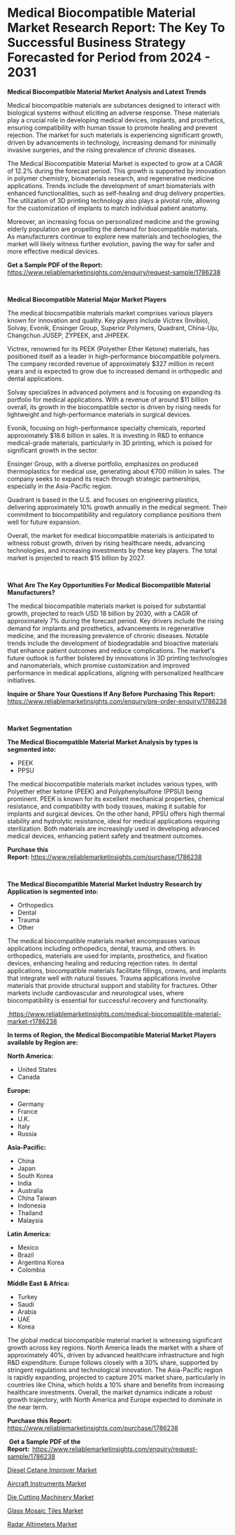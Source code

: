 <p><h1>Medical Biocompatible Material Market Research Report: The Key To Successful Business Strategy Forecasted for Period from 2024 - 2031</h1></p><p><strong>Medical Biocompatible Material Market Analysis and Latest Trends</strong></p>
<p><p>Medical biocompatible materials are substances designed to interact with biological systems without eliciting an adverse response. These materials play a crucial role in developing medical devices, implants, and prosthetics, ensuring compatibility with human tissue to promote healing and prevent rejection. The market for such materials is experiencing significant growth, driven by advancements in technology, increasing demand for minimally invasive surgeries, and the rising prevalence of chronic diseases.</p><p>The Medical Biocompatible Material Market is expected to grow at a CAGR of 12.2% during the forecast period. This growth is supported by innovation in polymer chemistry, biomaterials research, and regenerative medicine applications. Trends include the development of smart biomaterials with enhanced functionalities, such as self-healing and drug delivery properties. The utilization of 3D printing technology also plays a pivotal role, allowing for the customization of implants to match individual patient anatomy.</p><p>Moreover, an increasing focus on personalized medicine and the growing elderly population are propelling the demand for biocompatible materials. As manufacturers continue to explore new materials and technologies, the market will likely witness further evolution, paving the way for safer and more effective medical devices.</p></p>
<p><strong>Get a Sample PDF of the Report:&nbsp;</strong> <a href="https://www.reliablemarketinsights.com/enquiry/request-sample/1786238?utm_campaign=1520&utm_medium=2&utm_source=Github&utm_content=ia&utm_term=09102024&utm_id=medical-biocompatible-material">https://www.reliablemarketinsights.com/enquiry/request-sample/1786238</a></p>
<p>&nbsp;</p>
<p><strong>Medical Biocompatible Material Major Market Players</strong></p>
<p><p>The medical biocompatible materials market comprises various players known for innovation and quality. Key players include Victrex (Invibio), Solvay, Evonik, Ensinger Group, Superior Polymers, Quadrant, China-Uju, Changchun JUSEP, ZYPEEK, and JHPEEK.</p><p>Victrex, renowned for its PEEK (Polyether Ether Ketone) materials, has positioned itself as a leader in high-performance biocompatible polymers. The company recorded revenue of approximately $327 million in recent years and is expected to grow due to increased demand in orthopedic and dental applications.</p><p>Solvay specializes in advanced polymers and is focusing on expanding its portfolio for medical applications. With a revenue of around $11 billion overall, its growth in the biocompatible sector is driven by rising needs for lightweight and high-performance materials in surgical devices.</p><p>Evonik, focusing on high-performance specialty chemicals, reported approximately $18.6 billion in sales. It is investing in R&D to enhance medical-grade materials, particularly in 3D printing, which is poised for significant growth in the sector.</p><p>Ensinger Group, with a diverse portfolio, emphasizes on produced thermoplastics for medical use, generating about €700 million in sales. The company seeks to expand its reach through strategic partnerships, especially in the Asia-Pacific region.</p><p>Quadrant is based in the U.S. and focuses on engineering plastics, delivering approximately 10% growth annually in the medical segment. Their commitment to biocompatibility and regulatory compliance positions them well for future expansion.</p><p>Overall, the market for medical biocompatible materials is anticipated to witness robust growth, driven by rising healthcare needs, advancing technologies, and increasing investments by these key players. The total market is projected to reach $15 billion by 2027.</p></p>
<p>&nbsp;</p>
<p><strong>What Are The Key Opportunities For Medical Biocompatible Material Manufacturers?</strong></p>
<p><p>The medical biocompatible materials market is poised for substantial growth, projected to reach USD 18 billion by 2030, with a CAGR of approximately 7% during the forecast period. Key drivers include the rising demand for implants and prosthetics, advancements in regenerative medicine, and the increasing prevalence of chronic diseases. Notable trends include the development of biodegradable and bioactive materials that enhance patient outcomes and reduce complications. The market's future outlook is further bolstered by innovations in 3D printing technologies and nanomaterials, which promise customization and improved performance in medical applications, aligning with personalized healthcare initiatives.</p></p>
<p><strong>Inquire or Share Your Questions If Any Before Purchasing This Report:</strong> <a href="https://www.reliablemarketinsights.com/enquiry/pre-order-enquiry/1786238?utm_campaign=1520&utm_medium=2&utm_source=Github&utm_content=ia&utm_term=09102024&utm_id=medical-biocompatible-material">https://www.reliablemarketinsights.com/enquiry/pre-order-enquiry/1786238</a></p>
<p>&nbsp;</p>
<p><strong>Market Segmentation</strong></p>
<p><strong>The Medical Biocompatible Material Market Analysis by types is segmented into:</strong></p>
<p><ul><li>PEEK</li><li>PPSU</li></ul></p>
<p><p>The medical biocompatible materials market includes various types, with Polyether ether ketone (PEEK) and Polyphenylsulfone (PPSU) being prominent. PEEK is known for its excellent mechanical properties, chemical resistance, and compatibility with body tissues, making it suitable for implants and surgical devices. On the other hand, PPSU offers high thermal stability and hydrolytic resistance, ideal for medical applications requiring sterilization. Both materials are increasingly used in developing advanced medical devices, enhancing patient safety and treatment outcomes.</p></p>
<p><strong>Purchase this Report:&nbsp;</strong><a href="https://www.reliablemarketinsights.com/purchase/1786238?utm_campaign=1520&utm_medium=2&utm_source=Github&utm_content=ia&utm_term=09102024&utm_id=medical-biocompatible-material">https://www.reliablemarketinsights.com/purchase/1786238</a></p>
<p>&nbsp;</p>
<p><strong>The Medical Biocompatible Material Market Industry Research by Application is segmented into:</strong></p>
<p><ul><li>Orthopedics</li><li>Dental</li><li>Trauma</li><li>Other</li></ul></p>
<p><p>The medical biocompatible materials market encompasses various applications including orthopedics, dental, trauma, and others. In orthopedics, materials are used for implants, prosthetics, and fixation devices, enhancing healing and reducing rejection rates. In dental applications, biocompatible materials facilitate fillings, crowns, and implants that integrate well with natural tissues. Trauma applications involve materials that provide structural support and stability for fractures. Other markets include cardiovascular and neurological uses, where biocompatibility is essential for successful recovery and functionality.</p></p>
<p><a href="https://www.reliablemarketinsights.com/medical-biocompatible-material-market-r1786238?utm_campaign=1520&utm_medium=2&utm_source=Github&utm_content=ia&utm_term=09102024&utm_id=medical-biocompatible-material">&nbsp;https://www.reliablemarketinsights.com/medical-biocompatible-material-market-r1786238</a></p>
<p><strong>In terms of Region, the Medical Biocompatible Material Market Players available by Region are:</strong></p>
<p>
    <p> <strong> North America: </strong>
        <ul>
            <li>United States</li>
            <li>Canada</li>
        </ul>
        </p> 
    <p> <strong> Europe: </strong>
        <ul>
            <li>Germany</li>
            <li>France</li>
            <li>U.K.</li>
            <li>Italy</li>
            <li>Russia</li>
        </ul>
        </p> 
    <p> <strong> Asia-Pacific: </strong>
        <ul>
            <li>China</li>
            <li>Japan</li>
            <li>South Korea</li>
            <li>India</li>
            <li>Australia</li>
            <li>China Taiwan</li>
            <li>Indonesia</li>
            <li>Thailand</li>
            <li>Malaysia</li>
        </ul>
        </p> 
    <p> <strong> Latin America: </strong>
        <ul>
            <li>Mexico</li>
            <li>Brazil</li>
            <li>Argentina Korea</li>
            <li>Colombia</li>
        </ul>
        </p> 
    <p> <strong> Middle East & Africa: </strong>
        <ul>
            <li>Turkey</li>
            <li>Saudi</li>
            <li>Arabia</li>
            <li>UAE</li>
            <li>Korea</li>
        </ul>
    </p>
    </p>
<p><p>The global medical biocompatible material market is witnessing significant growth across key regions. North America leads the market with a share of approximately 40%, driven by advanced healthcare infrastructure and high R&D expenditure. Europe follows closely with a 30% share, supported by stringent regulations and technological innovation. The Asia-Pacific region is rapidly expanding, projected to capture 20% market share, particularly in countries like China, which holds a 10% share and benefits from increasing healthcare investments. Overall, the market dynamics indicate a robust growth trajectory, with North America and Europe expected to dominate in the near term.</p></p>
<p><strong>Purchase this Report: </strong><a href="https://www.reliablemarketinsights.com/purchase/1786238?utm_campaign=1520&utm_medium=2&utm_source=Github&utm_content=ia&utm_term=09102024&utm_id=medical-biocompatible-material">https://www.reliablemarketinsights.com/purchase/1786238</a></p>
<p>&nbsp;<strong>Get a Sample PDF of the Report:&nbsp;&nbsp;</strong><a href="https://www.reliablemarketinsights.com/enquiry/request-sample/1786238?utm_campaign=1520&utm_medium=2&utm_source=Github&utm_content=ia&utm_term=09102024&utm_id=medical-biocompatible-material">https://www.reliablemarketinsights.com/enquiry/request-sample/1786238</a></p>
<p><strong></strong></p>
<p><p><a href="https://www.linkedin.com/pulse/diesel-cetane-improver-market-size-share-trends-analysis-6s8ve?trackingId=HPPOiaEZRIGnh%2BpGuD3s%2Bg%3D%3D&utm_campaign=1520&utm_medium=2&utm_source=Github&utm_content=ia&utm_term=09102024&utm_id=medical-biocompatible-material">Diesel Cetane Improver Market</a></p><p><a href="https://www.linkedin.com/pulse/aircraft-instruments-market-opportunities-emerging-global-trends-oh9tf?utm_campaign=1520&utm_medium=2&utm_source=Github&utm_content=ia&utm_term=09102024&utm_id=medical-biocompatible-material">Aircraft Instruments Market</a></p><p><a href="https://www.linkedin.com/pulse/future-trajectory-die-cutting-machinery-market-emerging-ob8be?trackingId=0OlbXosOQs%2BdvIn5PuLcBg%3D%3D&utm_campaign=1520&utm_medium=2&utm_source=Github&utm_content=ia&utm_term=09102024&utm_id=medical-biocompatible-material">Die Cutting Machinery Market</a></p><p><a href="https://www.linkedin.com/pulse/glass-mosaic-tiles-market-outlook-complete-industry-analysis-hfnoe?trackingId=ZdiFlT4URdOfQwlYZZ%2Fu9w%3D%3D&utm_campaign=1520&utm_medium=2&utm_source=Github&utm_content=ia&utm_term=09102024&utm_id=medical-biocompatible-material">Glass Mosaic Tiles Market</a></p><p><a href="https://www.linkedin.com/pulse/radar-altimeters-market-strategic-insights-product-evolution-hf5gf?utm_campaign=1520&utm_medium=2&utm_source=Github&utm_content=ia&utm_term=09102024&utm_id=medical-biocompatible-material">Radar Altimeters Market</a></p></p>